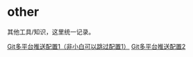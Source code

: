 # other
其他工具/知识，这里统一记录。

[Git多平台推送配置1（非小白可以跳过配置1）](https://github.com/zhl6522/other/blob/master/GIT%E5%A4%9A%E5%B9%B3%E5%8F%B0%E6%8E%A8%E9%80%81.txt)
[Git多平台推送配置2](https://github.com/zhl6522/other/blob/master/%E6%89%93%E5%BC%80git%20bash%E7%9A%84%E6%97%B6%E5%80%99%E8%87%AA%E5%8A%A8%E5%90%AF%E5%8A%A8ssh%20agent.txt)
